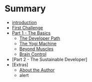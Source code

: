 # Summary

* [introduction](README.md)
* [First Challenge](a_first_example.md)
* [Part 1 - The Basics](part_1_-_the_developers_path.md)
   * [The Developer Path](understanding_the_beast.md)
   * [The Yogi Machine](the_yogi_machine.md)
   * [Beyond Muscles](beyond_muscles.md)
   * [Brain Control](brain_control.md)
* [Part 2 - The Sustainable Developer]
* [Extras]
   * [About the Author](authorsnote.md)
   * alert

